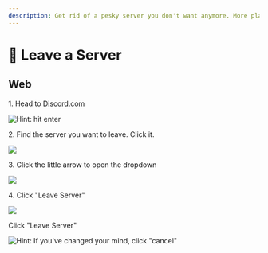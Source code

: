```yaml
---
description: Get rid of a pesky server you don't want anymore. More platforms coming soon.
---
```


# 🚪 Leave a Server

## Web

‎1. Head to [Discord.com](http://discord.com)

![Hint: hit enter](https://spongebob.is-from.space/r/kuskib2li9a.png)

2\. Find the server you want to leave. Click it. 

![](https://spongebob.is-from.space/r/kusl02uyd9a.png)

3\. Click the little arrow to open the dropdown

![](https://spongebob.is-from.space/r/kuss6417u9a.png)

4\. Click "Leave Server"

![](https://spongebob.is-from.space/r/kuss450jj9a.png)

Click "Leave Server"

![Hint: If you've changed your mind, click "cancel"](https://spongebob.is-from.space/r/kussghb1f9a.png)
